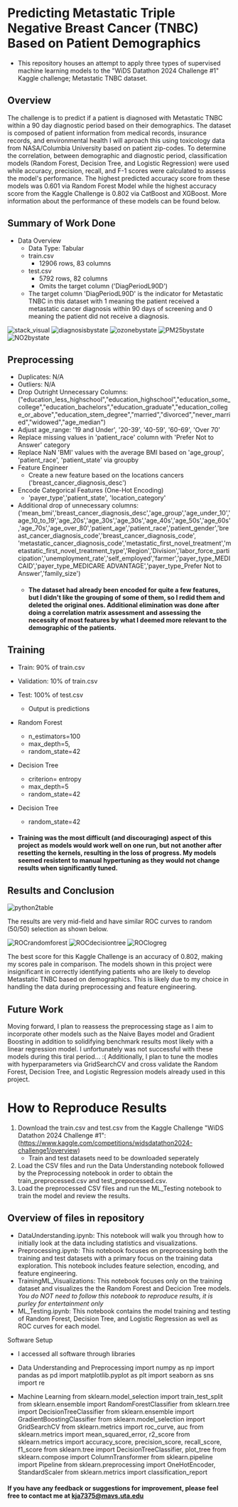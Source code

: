 # Predicting Metastatic Triple Negative Breast Cancer (TNBC) Based on Patient Demographics
- This repository houses an attempt to apply three types of supervised machine learning models to the "WiDS Datathon 2024 Challenge #1" Kaggle challenge; Metastatic TNBC dataset.

## Overview
The challenge is to predict if a patient is diagnosed with Metastatic TNBC within a 90 day diagnostic period based on their demographics. The dataset is composed of patient information from medical records, insurance records, and environmental health I will aproach this using toxicology data from NASA/Columbia University based on patient zip-codes. To determine the correlation, between demographic and diagnostic period, classification models (Random Forest, Decision Tree, and Logistic Regression) were used while accuracy, precision, recall, and F-1 scores were calculated to assess the model's performance. The highest predicted accuracy score from these models was 0.601 via Random Forest Model while the highest accuracy score from the Kaggle Challenge is 0.802 via CatBoost and XGBoost. More information about the performance of these models can be found below.


## Summary of Work Done
- Data Overview
	- Data Type: Tabular
	- train.csv
		- 12906 rows, 83 columns
	- test.csv
		- 5792 rows, 82 columns
		- Omits the target column ('DiagPeriodL90D')
  - The target column 'DiagPeriodL90D' is the indicator for Metastatic TNBC in this dataset with 1 meaning the patient received a metastatic cancer diagnosis within 90 days of screening and 0 meaning the patient did not receive a diagnosis.
    
![stack_visual](https://github.com/user-attachments/assets/aa8d4388-5202-4cb6-b5b8-3b710204657d)
![diagnosisbystate](https://github.com/user-attachments/assets/294499c8-cfcb-4aea-a27c-04fe8b15fd3f)
![ozonebystate](https://github.com/user-attachments/assets/921c7340-d64e-457d-8dc2-4deee2c6f9da)
![PM25bystate](https://github.com/user-attachments/assets/68e47020-eda1-4a71-b08e-24b6239b927b)
![NO2bystate](https://github.com/user-attachments/assets/4c09c7ec-0f79-4a01-a213-b6d44923dec1)

  
## Preprocessing
- Duplicates: N/A
- Outliers: N/A
- Drop Outright Unnecessary Columns: ("education_less_highschool","education_highschool","education_some_college","education_bachelors","education_graduate","education_college_or_above","education_stem_degree","married","divorced","never_married","widowed","age_median")
- Adjust age_range: '19 and Under', '20-39', '40-59', '60-69', 'Over 70'
- Replace missing values in 'patient_race' column with 'Prefer Not to Answer' category
- Replace NaN 'BMI' values with the average BMI based on 'age_group', 'patient_race', 'patient_state' via groupby
- Feature Engineer
	- Create a new feature based on the locations cancers ('breast_cancer_diagnosis_desc')
- Encode Categorical Features (One-Hot Encoding)
	- 'payer_type','patient_state', 'location_category'
- Additional drop of unnecessary columns: ('mean_bmi','breast_cancer_diagnosis_desc','age_group','age_under_10','age_10_to_19','age_20s','age_30s','age_30s','age_40s','age_50s','age_60s','age_70s','age_over_80','patient_age','patient_race','patient_gender','breast_cancer_diagnosis_code','breast_cancer_diagnosis_code', 'metastatic_cancer_diagnosis_code','metastatic_first_novel_treatment','metastatic_first_novel_treatment_type','Region','Division','labor_force_participation','unemployment_rate','self_employed','farmer','payer_type_MEDICAID','payer_type_MEDICARE ADVANTAGE','payer_type_Prefer Not to Answer','family_size')
	- #### The dataset had already been encoded for quite a few features, but I didn't like the grouping of some of them, so I redid them and deleted the original ones. Additional elimination was done after doing a correlation matrix assessment and assessing the necessity of most features by what I deemed more relevant to the demographic of the patients.
  
## Training
- Train: 90% of train.csv
- Validation: 10% of train.csv
- Test: 100% of test.csv
	- Output is predictions
- Random Forest
	- n_estimators=100
	- max_depth=5,
	- random_state=42
- Decision Tree 
	- criterion= entropy
	- max_depth=5
	- random_state=42
 - Decision Tree
	- random_state=42

-  #### Training was the most difficult (and discouraging) aspect of this project as models would work well on one run, but not another after resetting the kernels, resulting in the loss of progress. My models seemed resistent to manual hypertuning as they would not change results when significantly tuned.

## Results and Conclusion
![python2table](https://github.com/user-attachments/assets/c1641230-e9bf-4615-8a97-890519f79eab)

The results are very mid-field and have similar ROC curves to random (50/50) selection as shown below.

![ROCrandomforest](https://github.com/user-attachments/assets/52a6d95d-bef8-4350-a5f6-a8107375c8c1)
![ROCdecisiontree](https://github.com/user-attachments/assets/d2410bdb-a929-40e1-af22-fb493c18002b)
![ROClogreg](https://github.com/user-attachments/assets/2467dcb7-a372-4822-904f-b4edf79b92c6)

The best score for this Kaggle Challenge is an accuracy of 0.802, making my scores pale in comparison. The models shown in this project were insignificant in correctly identifying patients who are likely to develop Metastatic TNBC based on demographics. This is likely due to my choice in handling the data during preprocessing and feature engineering. 

## Future Work
Moving forward, I plan to reassess the preprocessing stage as I aim to incorporate other models such as the Naive Bayes model and Gradient Boosting in addition to solidifying benchmark results most likely with a linear regression model. I unfortunately was not successful with these models during this tiral period... :(  Additionally, I plan to tune the modles with hyperparameters via GridSearchCV and cross validate the Random Forest, Decision Tree, and Logistic Regression models already used in this project.


# How to Reproduce Results
1. Download the train.csv and test.csv from the Kaggle Challenge "WiDS Datathon 2024 Challenge #1": (https://www.kaggle.com/competitions/widsdatathon2024-challenge1/overview)
	- Train and test datasets need to be downloaded seperately
2. Load the CSV files and run the Data Understanding notebook followed by the Preprocessing notebook in order to obtain the train_preprocessed.csv and test_prepocessed.csv.
3. Load the preprocessed CSV files and run the ML_Testing notebook to train the model and review the results.


## Overview of files in repository
- DataUnderstanding.ipynb: This notebook will walk you through how to initially look at the data including statistics and visualizations.
- Preprocessing.ipynb: This notebook focuses on preprocessing both the training and test datasets with a primary focus on the training data exploration. This notebook includes feature selection, encoding, and feature engineering.
- TrainingML_Visualizations: This notebook focuses only on the training dataset and visualizes the the Random Forest and Decicion Tree models. *You do NOT need to follow this notebook to reproduce results, it is purley for entertainment only*
- ML_Testing.ipynb: This notebook contains the model training and testing of Random Forest, Decision Tree, and Logistic Regression as well as ROC curves for each model.

Software Setup
- I accessed all software through libraries

- Data Understanding and Preprocessing
	import numpy as np
	import pandas as pd
	import matplotlib.pyplot as plt
	import seaborn as sns
	import re
- Machine Learning
	from sklearn.model_selection import train_test_split
	from sklearn.ensemble import RandomForestClassifier
	from sklearn.tree import DecisionTreeClassifier
	from sklearn.ensemble import GradientBoostingClassifier
	from sklearn.model_selection import GridSearchCV
	from sklearn.metrics import roc_curve, auc
	from sklearn.metrics import mean_squared_error, r2_score
	from sklearn.metrics import accuracy_score, precision_score, recall_score, f1_score
	from sklearn.tree import DecisionTreeClassifier, plot_tree
	from sklearn.compose import ColumnTransformer
	from sklearn.pipeline import Pipeline
	from sklearn.preprocessing import OneHotEncoder, StandardScaler
	from sklearn.metrics import classification_report




#### If you have any feedback or suggestions for improvement, please feel free to contact me at kja7375@mavs.uta.edu
